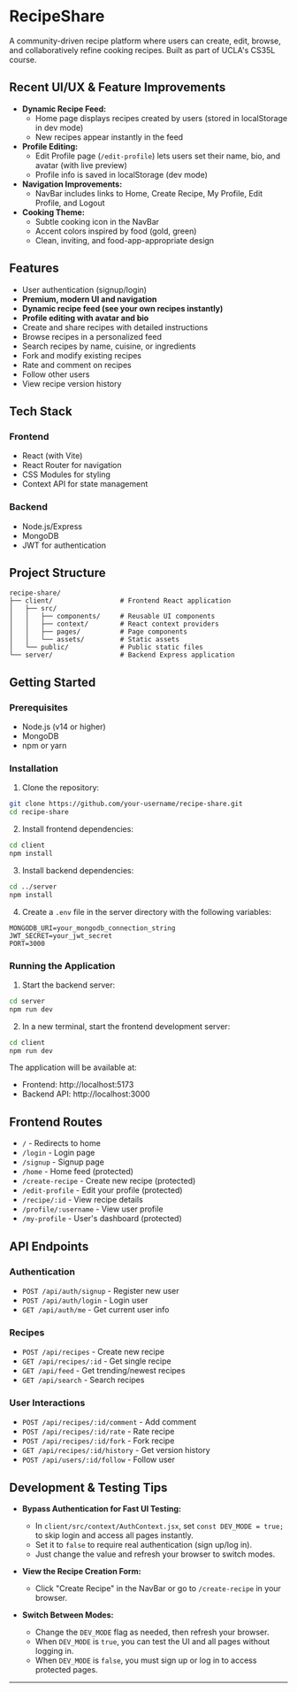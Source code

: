 # RecipeShare

A community-driven recipe platform where users can create, edit, browse, and collaboratively refine cooking recipes. Built as part of UCLA's CS35L course.

## Recent UI/UX & Feature Improvements

- **Dynamic Recipe Feed:**
  - Home page displays recipes created by users (stored in localStorage in dev mode)
  - New recipes appear instantly in the feed
- **Profile Editing:**
  - Edit Profile page (`/edit-profile`) lets users set their name, bio, and avatar (with live preview)
  - Profile info is saved in localStorage (dev mode)
- **Navigation Improvements:**
  - NavBar includes links to Home, Create Recipe, My Profile, Edit Profile, and Logout
- **Cooking Theme:**
  - Subtle cooking icon in the NavBar
  - Accent colors inspired by food (gold, green)
  - Clean, inviting, and food-app-appropriate design

## Features

- User authentication (signup/login)
- **Premium, modern UI and navigation**
- **Dynamic recipe feed (see your own recipes instantly)**
- **Profile editing with avatar and bio**
- Create and share recipes with detailed instructions
- Browse recipes in a personalized feed
- Search recipes by name, cuisine, or ingredients
- Fork and modify existing recipes
- Rate and comment on recipes
- Follow other users
- View recipe version history

## Tech Stack

### Frontend
- React (with Vite)
- React Router for navigation
- CSS Modules for styling
- Context API for state management

### Backend
- Node.js/Express
- MongoDB
- JWT for authentication

## Project Structure

```
recipe-share/
├── client/                 # Frontend React application
│   ├── src/
│   │   ├── components/     # Reusable UI components
│   │   ├── context/        # React context providers
│   │   ├── pages/          # Page components
│   │   └── assets/         # Static assets
│   └── public/             # Public static files
└── server/                 # Backend Express application
```

## Getting Started

### Prerequisites
- Node.js (v14 or higher)
- MongoDB
- npm or yarn

### Installation

1. Clone the repository:
```bash
git clone https://github.com/your-username/recipe-share.git
cd recipe-share
```

2. Install frontend dependencies:
```bash
cd client
npm install
```

3. Install backend dependencies:
```bash
cd ../server
npm install
```

4. Create a `.env` file in the server directory with the following variables:
```
MONGODB_URI=your_mongodb_connection_string
JWT_SECRET=your_jwt_secret
PORT=3000
```

### Running the Application

1. Start the backend server:
```bash
cd server
npm run dev
```

2. In a new terminal, start the frontend development server:
```bash
cd client
npm run dev
```

The application will be available at:
- Frontend: http://localhost:5173
- Backend API: http://localhost:3000

## Frontend Routes

- `/` - Redirects to home
- `/login` - Login page
- `/signup` - Signup page
- `/home` - Home feed (protected)
- `/create-recipe` - Create new recipe (protected)
- `/edit-profile` - Edit your profile (protected)
- `/recipe/:id` - View recipe details
- `/profile/:username` - View user profile
- `/my-profile` - User's dashboard (protected)

## API Endpoints

### Authentication
- `POST /api/auth/signup` - Register new user
- `POST /api/auth/login` - Login user
- `GET /api/auth/me` - Get current user info

### Recipes
- `POST /api/recipes` - Create new recipe
- `GET /api/recipes/:id` - Get single recipe
- `GET /api/feed` - Get trending/newest recipes
- `GET /api/search` - Search recipes

### User Interactions
- `POST /api/recipes/:id/comment` - Add comment
- `POST /api/recipes/:id/rate` - Rate recipe
- `POST /api/recipes/:id/fork` - Fork recipe
- `GET /api/recipes/:id/history` - Get version history
- `POST /api/users/:id/follow` - Follow user

## Development & Testing Tips

- **Bypass Authentication for Fast UI Testing:**
  - In `client/src/context/AuthContext.jsx`, set `const DEV_MODE = true;` to skip login and access all pages instantly.
  - Set it to `false` to require real authentication (sign up/log in).
  - Just change the value and refresh your browser to switch modes.

- **View the Recipe Creation Form:**
  - Click "Create Recipe" in the NavBar or go to `/create-recipe` in your browser.

- **Switch Between Modes:**
  - Change the `DEV_MODE` flag as needed, then refresh your browser.
  - When `DEV_MODE` is `true`, you can test the UI and all pages without logging in.
  - When `DEV_MODE` is `false`, you must sign up or log in to access protected pages.

---


